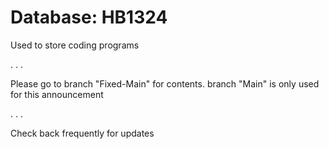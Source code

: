 # Database: HB1324

Used to store coding programs

.
.
.

Please go to branch "Fixed-Main" for contents. branch "Main" is only used for this announcement

.
.
.

Check back frequently for updates
 
